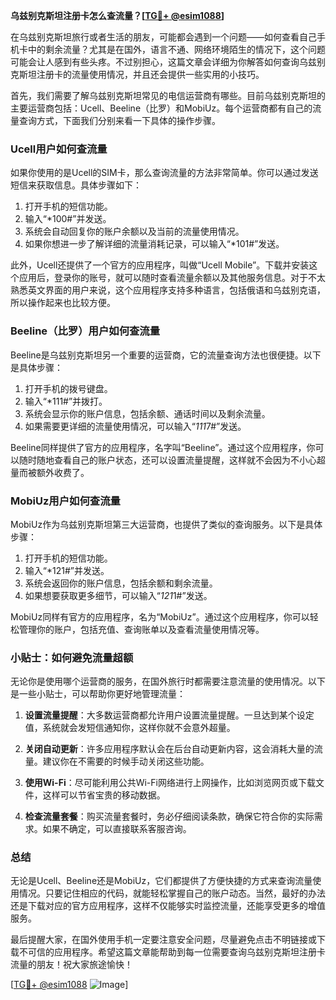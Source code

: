 **乌兹别克斯坦注册卡怎么查流量？[[TG💪+ @esim1088](https://t.me/s/esim1088)]**

在乌兹别克斯坦旅行或者生活的朋友，可能都会遇到一个问题——如何查看自己手机卡中的剩余流量？尤其是在国外，语言不通、网络环境陌生的情况下，这个问题可能会让人感到有些头疼。不过别担心，这篇文章会详细为你解答如何查询乌兹别克斯坦注册卡的流量使用情况，并且还会提供一些实用的小技巧。

首先，我们需要了解乌兹别克斯坦常见的电信运营商有哪些。目前乌兹别克斯坦的主要运营商包括：Ucell、Beeline（比罗）和MobiUz。每个运营商都有自己的流量查询方式，下面我们分别来看一下具体的操作步骤。

### Ucell用户如何查流量

如果你使用的是Ucell的SIM卡，那么查询流量的方法非常简单。你可以通过发送短信来获取信息。具体步骤如下：

1. 打开手机的短信功能。
2. 输入“*100#”并发送。
3. 系统会自动回复你的账户余额以及当前的流量使用情况。
4. 如果你想进一步了解详细的流量消耗记录，可以输入“*101#”发送。

此外，Ucell还提供了一个官方的应用程序，叫做“Ucell Mobile”。下载并安装这个应用后，登录你的账号，就可以随时查看流量余额以及其他服务信息。对于不太熟悉英文界面的用户来说，这个应用程序支持多种语言，包括俄语和乌兹别克语，所以操作起来也比较方便。

### Beeline（比罗）用户如何查流量

Beeline是乌兹别克斯坦另一个重要的运营商，它的流量查询方法也很便捷。以下是具体步骤：

1. 打开手机的拨号键盘。
2. 输入“*111#”并拨打。
3. 系统会显示你的账户信息，包括余额、通话时间以及剩余流量。
4. 如果需要更详细的流量使用情况，可以输入“*111*7#”发送。

Beeline同样提供了官方的应用程序，名字叫“Beeline”。通过这个应用程序，你可以随时随地查看自己的账户状态，还可以设置流量提醒，这样就不会因为不小心超量而被额外收费了。

### MobiUz用户如何查流量

MobiUz作为乌兹别克斯坦第三大运营商，也提供了类似的查询服务。以下是具体步骤：

1. 打开手机的短信功能。
2. 输入“*121#”并发送。
3. 系统会返回你的账户信息，包括余额和剩余流量。
4. 如果想要获取更多细节，可以输入“*121*1#”发送。

MobiUz同样有官方的应用程序，名为“MobiUz”。通过这个应用程序，你可以轻松管理你的账户，包括充值、查询账单以及查看流量使用情况等。

### 小贴士：如何避免流量超额

无论你是使用哪个运营商的服务，在国外旅行时都需要注意流量的使用情况。以下是一些小贴士，可以帮助你更好地管理流量：

1. **设置流量提醒**：大多数运营商都允许用户设置流量提醒。一旦达到某个设定值，系统就会发短信通知你，这样你就不会意外超量。
   
2. **关闭自动更新**：许多应用程序默认会在后台自动更新内容，这会消耗大量的流量。建议你在不需要的时候手动关闭这些功能。

3. **使用Wi-Fi**：尽可能利用公共Wi-Fi网络进行上网操作，比如浏览网页或下载文件，这样可以节省宝贵的移动数据。

4. **检查流量套餐**：购买流量套餐时，务必仔细阅读条款，确保它符合你的实际需求。如果不确定，可以直接联系客服咨询。

### 总结

无论是Ucell、Beeline还是MobiUz，它们都提供了方便快捷的方式来查询流量使用情况。只要记住相应的代码，就能轻松掌握自己的账户动态。当然，最好的办法还是下载对应的官方应用程序，这样不仅能够实时监控流量，还能享受更多的增值服务。

最后提醒大家，在国外使用手机一定要注意安全问题，尽量避免点击不明链接或下载不可信的应用程序。希望这篇文章能帮助到每一位需要查询乌兹别克斯坦注册卡流量的朋友！祝大家旅途愉快！

[[TG💪+ @esim1088](https://t.me/s/esim1088) ![Image](https://i.postimg.cc/4NQfJmqS/Snipaste-2025-05-13-00-14-12.png)]